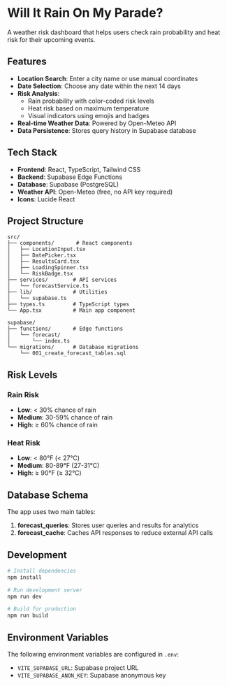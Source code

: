 # Will It Rain On My Parade?

A weather risk dashboard that helps users check rain probability and heat risk for their upcoming events.

## Features

- **Location Search**: Enter a city name or use manual coordinates
- **Date Selection**: Choose any date within the next 14 days
- **Risk Analysis**:
  - Rain probability with color-coded risk levels
  - Heat risk based on maximum temperature
  - Visual indicators using emojis and badges
- **Real-time Weather Data**: Powered by Open-Meteo API
- **Data Persistence**: Stores query history in Supabase database

## Tech Stack

- **Frontend**: React, TypeScript, Tailwind CSS
- **Backend**: Supabase Edge Functions
- **Database**: Supabase (PostgreSQL)
- **Weather API**: Open-Meteo (free, no API key required)
- **Icons**: Lucide React

## Project Structure

```
src/
├── components/       # React components
│   ├── LocationInput.tsx
│   ├── DatePicker.tsx
│   ├── ResultsCard.tsx
│   ├── LoadingSpinner.tsx
│   └── RiskBadge.tsx
├── services/        # API services
│   └── forecastService.ts
├── lib/             # Utilities
│   └── supabase.ts
├── types.ts         # TypeScript types
└── App.tsx          # Main app component

supabase/
├── functions/       # Edge functions
│   └── forecast/
│       └── index.ts
└── migrations/      # Database migrations
    └── 001_create_forecast_tables.sql
```

## Risk Levels

### Rain Risk
- **Low**: < 30% chance of rain
- **Medium**: 30-59% chance of rain
- **High**: ≥ 60% chance of rain

### Heat Risk
- **Low**: < 80°F (< 27°C)
- **Medium**: 80-89°F (27-31°C)
- **High**: ≥ 90°F (≥ 32°C)

## Database Schema

The app uses two main tables:

1. **forecast_queries**: Stores user queries and results for analytics
2. **forecast_cache**: Caches API responses to reduce external API calls

## Development

```bash
# Install dependencies
npm install

# Run development server
npm run dev

# Build for production
npm run build
```

## Environment Variables

The following environment variables are configured in `.env`:

- `VITE_SUPABASE_URL`: Supabase project URL
- `VITE_SUPABASE_ANON_KEY`: Supabase anonymous key
